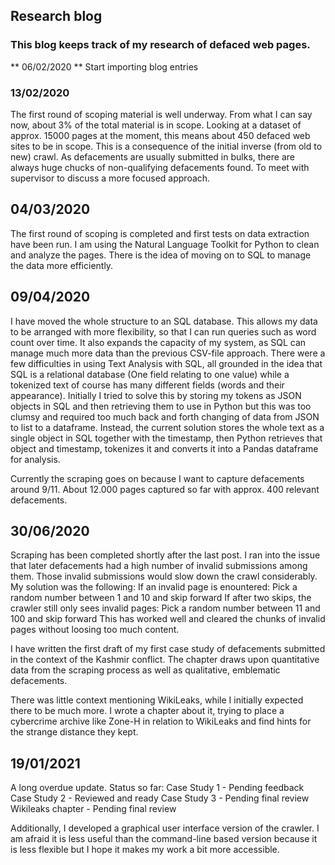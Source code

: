 ## Research blog
 
### This blog keeps track of my research of defaced web pages.

** 06/02/2020 **
Start importing blog entries

### 13/02/2020
The first round of scoping material is well underway. From what I can say now, about 3% of the total material is in scope. Looking at a dataset of approx. 15000 pages at the moment, this means about 450 defaced web sites to be in scope. This is a consequence of the initial inverse (from old to new) crawl. As defacements are usually submitted in bulks, there are always huge chucks of non-qualifying defacements found. To meet with supervisor to discuss a more focused approach. 

## 04/03/2020
The first round of scoping is completed and first tests on data extraction have been run. I am using the Natural Language Toolkit for Python to clean and analyze the pages. There is the idea of moving on to SQL to manage the data  more efficiently. 

## 09/04/2020
I have moved the whole structure to an SQL database. This allows my data to be arranged with more flexibility, so that I can run queries such as word count over time. It also expands the capacity of my system, as SQL can manage much more data than the previous CSV-file approach. There were a few difficulties in using Text Analysis with SQL, all grounded in the idea that SQL is a relational database (One field relating to one value) while a tokenized text of course has many different fields (words and their appearance). Initially I tried to solve this by storing my tokens as JSON objects in SQL and then retrieving them to use in Python but this was too clumsy and required too much back and forth changing of data from JSON to list to a dataframe. Instead, the current solution stores the whole text as a single object in SQL together with the timestamp, then Python retrieves that object and timestamp, tokenizes it and converts it into a Pandas dataframe for analysis. 

Currently the scraping goes on because I want to capture defacements around 9/11. About 12.000 pages captured so far with approx. 400 relevant defacements.

## 30/06/2020
Scraping has been completed shortly after the last post. I ran into the issue that later defacements had a high number of invalid submissions among them. Those invalid submissions would slow down the crawl considerably. My solution was the following:
    If an invalid page is enountered:
        Pick a random number between 1 and 10 and skip forward
        If after two skips, the crawler still only sees invalid pages:
            Pick a random number between 11 and 100 and skip forward
This has worked well and cleared the chunks of invalid pages without loosing too much content.

I have written the first draft of my first case study of defacements submitted in the context of the Kashmir conflict. The chapter draws upon quantitative data from the scraping process as well as qualitative, emblematic defacements. 

There was little context mentioning WikiLeaks, while I initially expected there to be much more. I wrote a chapter about it, trying to place a cybercrime archive like Zone-H in relation to WikiLeaks and find hints for the strange distance they kept.

## 19/01/2021
A long overdue update. Status so far:
 Case Study 1 - Pending feedback
 Case Study 2 - Reviewed and ready
 Case Study 3 - Pending final review
 Wikileaks chapter - Pending final review
 
Additionally, I developed a graphical user interface version of the crawler. I am afraid it is less useful than the command-line based version because it is less flexible but I hope it makes my work a bit more accessible. 


